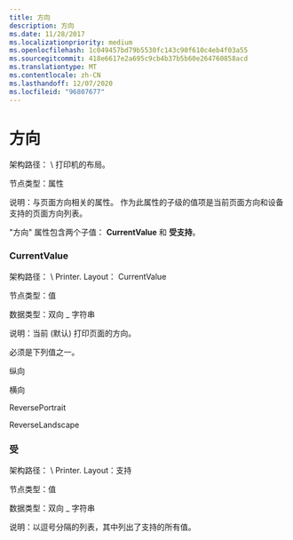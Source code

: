 ```yaml
---
title: 方向
description: 方向
ms.date: 11/28/2017
ms.localizationpriority: medium
ms.openlocfilehash: 1c049457bd79b5530fc143c90f610c4eb4f03a55
ms.sourcegitcommit: 418e6617e2a695c9cb4b37b5b60e264760858acd
ms.translationtype: MT
ms.contentlocale: zh-CN
ms.lasthandoff: 12/07/2020
ms.locfileid: "96807677"
---
```

# <a name="orientation"></a>方向


架构路径： \\ 打印机的布局。

节点类型：属性

说明：与页面方向相关的属性。 作为此属性的子级的值项是当前页面方向和设备支持的页面方向列表。

"方向" 属性包含两个子值： **CurrentValue** 和 **受支持**。

### <a name="span-idcurrentvaluespanspan-idcurrentvaluespan-currentvalue"></a><span id="currentvalue"></span><span id="CURRENTVALUE"></span> CurrentValue

架构路径： \\ Printer. Layout： CurrentValue

节点类型：值

数据类型：双向 \_ 字符串

说明：当前 (默认) 打印页面的方向。

必须是下列值之一。

纵向

横向

ReversePortrait

ReverseLandscape

### <a name="span-idsupportedspanspan-idsupportedspan-supported"></a><span id="supported"></span><span id="SUPPORTED"></span> 受

架构路径： \\ Printer. Layout：支持

节点类型：值

数据类型：双向 \_ 字符串

说明：以逗号分隔的列表，其中列出了支持的所有值。

 

 




